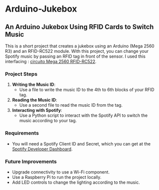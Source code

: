 # Arduino-Jukebox

## An Arduino Jukebox Using RFID Cards to Switch Music

This is a short project that creates a jukebox using an Arduino (Mega 2560 R3) and an RFID-RC522 module. With this project, you can change your Spotify music by passing an RFID tag in front of the sensor.
I used this interfacing : [circuito Mega 2560 RFID-RC522](https://www.circuito.io/app?components=9442,11061,761981). 

### Project Steps

1. **Writing the Music ID**:
   - Use a file to write the music ID to the 4th to 6th blocks of your RFID tag.
2. **Reading the Music ID**:
   - Use a second file to read the music ID from the tag.
3. **Interacting with Spotify**:
   - Use a Python script to interact with the Spotify API to switch the music according to your tag.

### Requirements

- You will need a Spotify Client ID and Secret, which you can get at the [Spotify Developer Dashboard](https://developer.spotify.com/dashboard).

### Future Improvements

- Upgrade connectivity to use a Wi-Fi component.
- Use a Raspberry Pi to run the project locally.
- Add LED controls to change the lighting according to the music.
